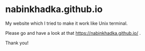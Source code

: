 # nabinkhadka.github.io

My website which I tried to make it work like Unix terminal.

Please go and have a look at that https://nabinkhadka.github.io/ . 

Thank you!
